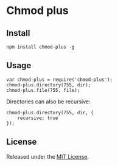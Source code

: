 # Chmod plus

## Install

    npm install chmod-plus -g

## Usage

    var chmod-plus = require('chmod-plus');
    chmod-plus.directory(755, dir);
    chmod-plus.file(755, file);

Directories can also be recursive:

    chmod-plus.directory(755, dir, {
        recursive: true
    });

## License

Released under the [MIT License](http://www.opensource.org/licenses/mit-license.php).
